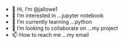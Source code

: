 - 👋 Hi, I’m @jallowe1
- 👀 I’m interested in ...jupyter notebook
- 🌱 I’m currently learning ...python
- 💞️ I’m looking to collaborate on ...my project
- 📫 How to reach me ...my email

<!---
jallowe1/jallowe1 is a ✨ special ✨ repository because its `README.md` (this file) appears on your GitHub profile.
You can click the Preview link to take a look at your changes.
--->
